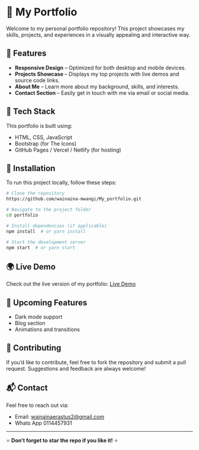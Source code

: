 # 🌟 My Portfolio

Welcome to my personal portfolio repository! This project showcases my skills, projects, and experiences in a visually appealing and interactive way.

## 🚀 Features

- **Responsive Design** – Optimized for both desktop and mobile devices.
- **Projects Showcase** – Displays my top projects with live demos and source code links.
- **About Me** – Learn more about my background, skills, and interests.
- **Contact Section** – Easily get in touch with me via email or social media.

## 🔧 Tech Stack

This portfolio is built using:

- HTML, CSS, JavaScript
- Bootstrap (for The Icons)
- GitHub Pages / Vercel / Netlify (for hosting)

## 🎯 Installation

To run this project locally, follow these steps:

```bash
# Clone the repository
https://github.com/wainaina-mwangi/My_portfolio.git

# Navigate to the project folder
cd portfolio

# Install dependencies (if applicable)
npm install  # or yarn install

# Start the development server
npm start  # or yarn start
```

## 🌍 Live Demo

Check out the live version of my portfolio: [Live Demo](https://erastus-wainaina.vercel.app/)



## 📌 Upcoming Features

- Dark mode support
- Blog section
- Animations and transitions

## 🤝 Contributing

If you’d like to contribute, feel free to fork the repository and submit a pull request. Suggestions and feedback are always welcome!

## 📬 Contact

Feel free to reach out via:

- Email: wainainaerastus2@gmail.com
- Whats App 0114457931
  

---

⭐ **Don’t forget to star the repo if you like it!** ⭐



